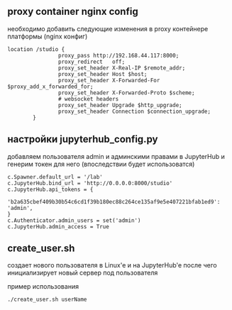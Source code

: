 ## proxy container nginx config
необходимо добавить следующие изменения в proxy контейнере платформы (nginx конфиг)

```
location /studio {
                proxy_pass http://192.168.44.117:8000;
                proxy_redirect   off;
                proxy_set_header X-Real-IP $remote_addr;
                proxy_set_header Host $host;
                proxy_set_header X-Forwarded-For $proxy_add_x_forwarded_for;
                proxy_set_header X-Forwarded-Proto $scheme;
                # websocket headers
                proxy_set_header Upgrade $http_upgrade;
                proxy_set_header Connection $connection_upgrade;
        }
```

## настройки jupyterhub_config.py
добавляем пользователя admin и админскими правами в JupyterHub и генерим токен для него (впоследствии будет использоватся)

```
c.Spawner.default_url = '/lab' 
c.JupyterHub.bind_url = 'http://0.0.0.0:8000/studio'
c.JupyterHub.api_tokens = {
    'b2a635cbef409b30b54c6cd1f39b180ec88c264ce135af9e5e407221bfab1ed9': 'admin',
}
c.Authenticator.admin_users = set('admin')
c.JupyterHub.admin_access = True
```

## create_user.sh
создает нового пользователя в Linux'e и на JupyterHub'e после чего инициализирует новый сервер под пользователя

пример использования

```
./create_user.sh userName
```